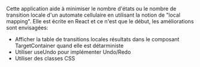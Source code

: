 Cette application aide à minimiser le nombre d'états ou le nombre de transition locale d'un automate cellulaire en utilisant la notion de "local mapping". Elle est écrite en React et ce n'est que le début, les améliorations sont envisagées:
 - Afficher la table de transitions locales résultats dans le composant TargetContainer quand elle est détarministe
 - Utiliser useUndo pour implémenter Undo/Redo
 - Utiliser des classes CSS
 